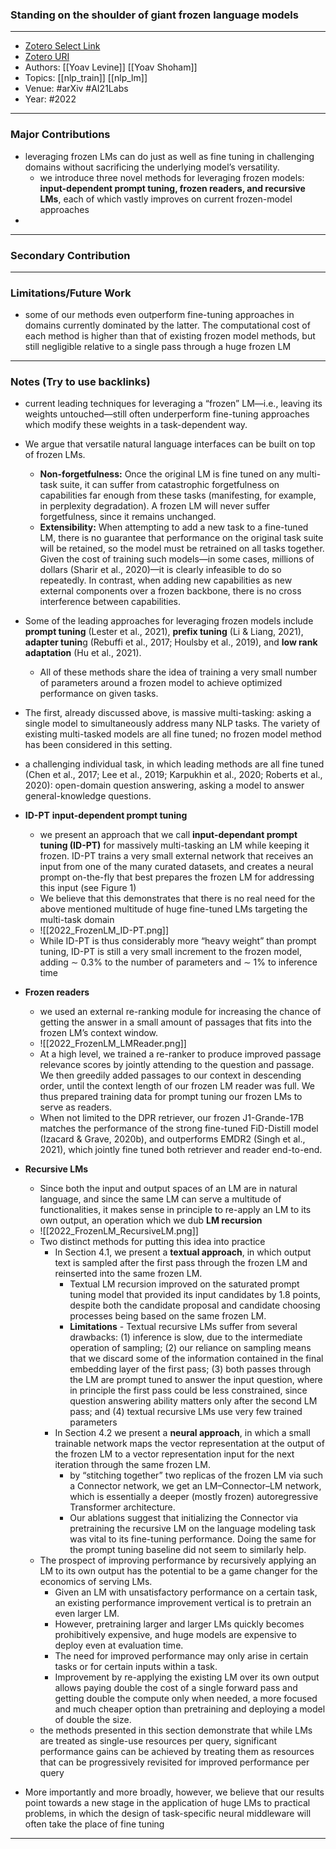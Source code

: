 ### Standing on the shoulder of giant frozen language models
---
- [Zotero Select Link](zotero://select/groups/2480461/items/72NJGMZH)
- [Zotero URI](https://www.zotero.org/groups/2480461/items/72NJGMZH)
- Authors: [[Yoav Levine]] [[Yoav Shoham]] 
- Topics: [[nlp_train]] [[nlp_lm]]
- Venue: #arXiv #AI21Labs
- Year: #2022
---
### Major Contributions
- leveraging frozen LMs can do just as well as fine tuning in challenging domains without sacrificing the underlying model’s versatility. 
	- we introduce three novel methods for leveraging frozen models: **input-dependent prompt tuning, frozen readers, and recursive LMs**, each of which vastly improves on current frozen-model approaches
- 
---
### Secondary Contribution
---
### Limitations/Future Work
- some of our methods even outperform fine-tuning approaches in domains currently dominated by the latter. The computational cost of each method is higher than that of existing frozen model methods, but still negligible relative to a single pass through a huge frozen LM
---
### Notes (Try to use backlinks)
- current leading techniques for leveraging a “frozen” LM—i.e., leaving its weights untouched—still often underperform fine-tuning approaches which modify these weights in a task-dependent way.
- We argue that versatile natural language interfaces can be built on top of frozen LMs.
	- **Non-forgetfulness:** Once the original LM is fine tuned on any multi-task suite, it can suffer from catastrophic forgetfulness on capabilities far enough from these tasks (manifesting, for example, in perplexity degradation). A frozen LM will never suffer forgetfulness, since it remains unchanged. 
	- **Extensibility:** When attempting to add a new task to a fine-tuned LM, there is no guarantee that performance on the original task suite will be retained, so the model must be retrained on all tasks together. Given the cost of training such models—in some cases, millions of dollars (Sharir et al., 2020)—it is clearly infeasible to do so repeatedly. In contrast, when adding new capabilities as new external components over a frozen backbone, there is no cross interference between capabilities.
- Some of the leading approaches for leveraging frozen models include **prompt tuning** (Lester et al., 2021), **prefix tuning** (Li & Liang, 2021), **adapter tunin**g (Rebuffi et al., 2017; Houlsby et al., 2019), and **low rank adaptation** (Hu et al., 2021). 
	- All of these methods share the idea of training a very small number of parameters around a frozen model to achieve optimized performance on given tasks.
- The first, already discussed above, is massive multi-tasking: asking a single model to simultaneously address many NLP tasks. The variety of existing multi-tasked models are all fine tuned; no frozen model method has been considered in this setting.
- a challenging individual task, in which leading methods are all fine tuned (Chen et al., 2017; Lee et al., 2019; Karpukhin et al., 2020; Roberts et al., 2020): open-domain question answering, asking a model to answer general-knowledge questions.
- **ID-PT** **input-dependent prompt tuning**
	- we present an approach that we call **input-dependant prompt tuning (ID-PT)** for massively multi-tasking an LM while keeping it frozen. ID-PT trains a very small external network that receives an input from one of the many curated datasets, and creates a neural prompt on-the-fly that best prepares the frozen LM for addressing this input (see Figure 1)
	- We believe that this demonstrates that there is no real need for the above mentioned multitude of huge fine-tuned LMs targeting the multi-task domain
	- ![[2022_FrozenLM_ID-PT.png]]
	- While ID-PT is thus considerably more “heavy weight” than prompt tuning, ID-PT is still a very small increment to the frozen model, adding ∼ 0.3% to the number of parameters and ∼ 1% to inference time
- **Frozen readers**
	- we used an external re-ranking module for increasing the chance of getting the answer in a small amount of passages that fits into the frozen LM’s context window.
	- ![[2022_FrozenLM_LMReader.png]]
	- At a high level, we trained a re-ranker to produce improved passage relevance scores by jointly attending to the question and passage. We then greedily added passages to our context in descending order, until the context length of our frozen LM reader was full. We thus prepared training data for prompt tuning our frozen LMs to serve as readers.
	- When not limited to the DPR retriever, our frozen J1-Grande-17B matches the performance of the strong fine-tuned FiD-Distill model (Izacard & Grave, 2020b), and outperforms EMDR2 (Singh et al., 2021), which jointly fine tuned both retriever and reader end-to-end.

- **Recursive LMs**
	- Since both the input and output spaces of an LM are in natural language, and since the same LM can serve a multitude of functionalities, it makes sense in principle to re-apply an LM to its own output, an operation which we dub **LM recursion**
	- ![[2022_FrozenLM_RecursiveLM.png]]
	- Two distinct methods for putting this idea into practice 
		- In Section 4.1, we present a **textual approach**, in which output text is sampled after the first pass through the frozen LM and reinserted into the same frozen LM.
			- Textual LM recursion improved on the saturated prompt tuning model that provided its input candidates by 1.8 points, despite both the candidate proposal and candidate choosing processes being based on the same frozen LM.
			- **Limitations** - Textual recursive LMs suffer from several drawbacks: (1) inference is slow, due to the intermediate operation of sampling; (2) our reliance on sampling means that we discard some of the information contained in the final embedding layer of the first pass; (3) both passes through the LM are prompt tuned to answer the input question, where in principle the first pass could be less constrained, since question answering ability matters only after the second LM pass; and (4) textual recursive LMs use very few trained parameters
		- In Section 4.2 we present a **neural approach**, in which a small trainable network maps the vector representation at the output of the frozen LM to a vector representation input for the next iteration through the same frozen LM.
			- by “stitching together” two replicas of the frozen LM via such a Connector network, we get an LM–Connector–LM network, which is essentially a deeper (mostly frozen) autoregressive Transformer architecture.
			- Our ablations suggest that initializing the Connector via pretraining the recursive LM on the language modeling task was vital to its fine-tuning performance. Doing the same for the prompt tuning baseline did not seem to similarly help.
	- The prospect of improving performance by recursively applying an LM to its own output has the potential to be a game changer for the economics of serving LMs. 
		- Given an LM with unsatisfactory performance on a certain task, an existing performance improvement vertical is to pretrain an even larger LM. 
		- However, pretraining larger and larger LMs quickly becomes prohibitively expensive, and huge models are expensive to deploy even at evaluation time. 
		- The need for improved performance may only arise in certain tasks or for certain inputs within a task.
		- Improvement by re-applying the existing LM over its own output allows paying double the cost of a single forward pass and getting double the compute only when needed, a more focused and much cheaper option than pretraining and deploying a model of double the size.
	- the methods presented in this section demonstrate that while LMs are treated as single-use resources per query, significant performance gains can be achieved by treating them as resources that can be progressively revisited for improved performance per query
- More importantly and more broadly, however, we believe that our results point towards a new stage in the application of huge LMs to practical problems, in which the design of task-specific neural middleware will often take the place of fine tuning
---
